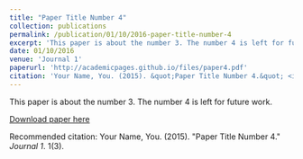 ```yaml
---
title: "Paper Title Number 4"
collection: publications
permalink: /publication/01/10/2016-paper-title-number-4
excerpt: 'This paper is about the number 3. The number 4 is left for future work.'
date: 01/10/2016
venue: 'Journal 1'
paperurl: 'http://academicpages.github.io/files/paper4.pdf'
citation: 'Your Name, You. (2015). &quot;Paper Title Number 4.&quot; <i>Journal 1</i>. 1(3).'
---
```

This paper is about the number 3. The number 4 is left for future work.

[Download paper here](http://academicpages.github.io/files/paper4.pdf)

Recommended citation: Your Name, You. (2015). "Paper Title Number 4." <i>Journal 1</i>. 1(3).